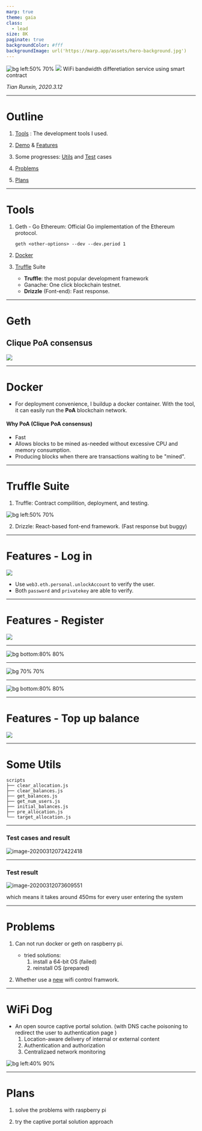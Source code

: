 ```yaml
---
marp: true
theme: gaia
class:
  - lead
size: 8K
paginate: true
backgroundColor: #fff
backgroundImage: url('https://marp.app/assets/hero-background.jpg')
---
```


![bg left:50% 70%](https://media2.giphy.com/media/LHZyixOnHwDDy/giphy.gif)
![](src/wifi.png)
WiFi bandwidth differetiation service using smart contract

_Tian Runxin, 2020.3.12_

----

# Outline

1. [Tools](#3) : The development tools I used.

2. [Demo](#11) & [Features](#7)

3. Some progresses: [Utils](#13) and [Test](#14) cases

3. [Problems](#16) 

4. [Plans](#18)

---

# Tools

1. Geth - Go Ethereum: Official Go implementation of the Ethereum protocol.
    ```shell
    geth <other-options> --dev --dev.period 1 
    ```

2. [Docker](#5)

3. [Truffle](#6) Suite
    - **Truffle**: the most popular development framework 
    - Ganache: One click blockchain testnet.
    - **Drizzle** (Font-end): Fast response. 

---

# Geth

## Clique PoA consensus

![](src/geth.png)

---

# Docker

- For deployment convenience, I buildup a docker container. With the tool, it can easily run the **PoA** blockchain network.

#### Why PoA (Clique PoA consensus)
- Fast
- Allows blocks to be mined as-needed without excessive CPU and memory consumption.
- Producing blocks when there are transactions waiting to be "mined".

---

# Truffle Suite

1. Truffle: 
Contract compilition, deployment, and testing.

  ![bg left:50% 70%](src/image.png)

2. Drizzle: 
React-based font-end framework. 
  (Fast response but buggy)

---

# Features - Log in

![](src/loginHD.gif)

- Use `web3.eth.personal.unlockAccount` to verify the user.
- Both `password` and `privatekey` are able to verify.

---

# Features - Register

![](src/registerHD.gif)

---

![bg bottom:80% 80%](src/requestReject.gif)

---

![bg 70% 70%](src/SYSInformation.png)

---

![bg bottom:80% 80%](src/RequestSuccess.gif)

---

# Features - Top up balance

![](src/BalanceTopUp.gif)

---

# Some Utils

```
scripts
├── clear_allocation.js
├── clear_balances.js
├── get_balances.js
├── get_num_users.js
├── initial_balances.js
├── pre_allocation.js
└── target_allocation.js
```

---

### Test cases and result

![image-20200312072422418](src/testcases.png)

---

### Test result

![image-20200312073609551](src/result.png)

which means it takes around 450ms 
for every user entering the system

---

# Problems

1. Can not run docker or geth on raspberry pi.
    - tried solutions: 
      1. install a 64-bit OS (failed)
      2. reinstall OS (prepared)

2. Whether use a [new](http://dev.wifidog.org) wifi control framwork.

---

# WiFi Dog 
- An open source captive portal solution. 
(with DNS cache poisoning to redirect the user to authentication page )
    1. Location-aware delivery of internal or external content
    2. Authentication and authorization
    3. Centralizaed network monitoring

![bg left:40% 90%](https://www.maixj.net/pics/uploads/2015/06/WiFiDogFlowDiagram.png)

---

# Plans

1. solve the problems with raspberry pi

2. try the captive portal solution approach
